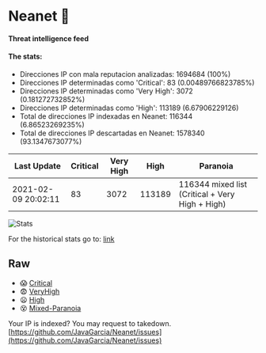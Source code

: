 # Neanet :hocho:
#### Threat intelligence feed
#### The stats:

- Direcciones IP con mala reputacion analizadas: 1694684 (100%)
- Direcciones IP determinadas como 'Critical':  83 (0.00489766823785%)
- Direcciones IP determinadas como 'Very High':  3072 (0.181272732852%)
- Direcciones IP determinadas como 'High':  113189 (6.67906229126)
- Total de direcciones IP indexadas en Neanet:  116344 (6.86523269235%)
- Total de direcciones IP descartadas en Neanet:  1578340 (93.1347673077%)

| Last Update | Critical | Very High | High | Paranoia |
| --- | --- | --- | --- | --- |
| 2021-02-09 20:02:11 | 83 | 3072 | 113189 | 116344 mixed list (Critical + Very High + High)|

![Stats](https://docs.google.com/spreadsheets/d/e/2PACX-1vSnaNMIXVabIpDJjufMlzH7poXnshF3mgd8Is1g9ytUEzVsP5my4Trn8f-xkoLLQ38xpL3HtmUexLo6/pubchart?oid=501124687&format=image)

For the historical stats go to: [link](/stats.csv)
## Raw
- :scream: [Critical](https://raw.githubusercontent.com/JavaGarcia/Neanet/master/blacklists/neanet_critical.txt)
- :fearful: [VeryHigh](https://raw.githubusercontent.com/JavaGarcia/Neanet/master/blacklists/neanet_veryHigh.txtt)
- :frowning: [High](https://raw.githubusercontent.com/JavaGarcia/Neanet/master/blacklists/neanet_high.txt)
- :dizzy_face: [Mixed-Paranoia](https://raw.githubusercontent.com/JavaGarcia/Neanet/master/blacklists/neanet_all.txt)


Your IP is indexed? You may request to takedown. [https://github.com/JavaGarcia/Neanet/issues](https://github.com/JavaGarcia/Neanet/issues)

















































































































































































































































































































































































































































































































































































































































































































































































































































































































































































































































































































































































































































































































































































































































































































































































































































































































































































































































































































































































































































































































































































































































































































































































































































































































































































































































































































































































































































































































































































































































































































































































































































































































































































































































































































































































































































































































































































































































































































































































































































































































































































































































